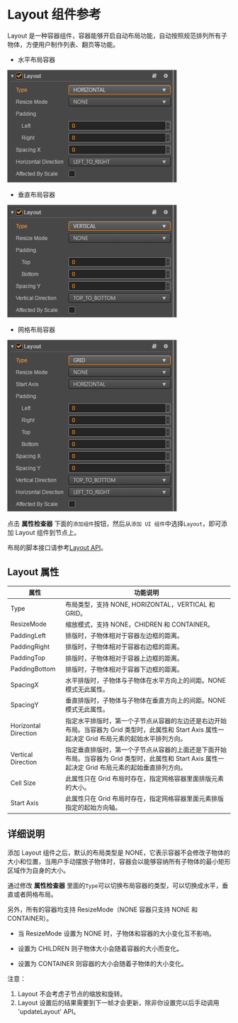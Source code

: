 # Layout 组件参考

Layout 是一种容器组件，容器能够开启自动布局功能，自动按照规范排列所有子物体，方便用户制作列表、翻页等功能。

- 水平布局容器

![horizontal-layout.png](./layout/horizontal-layout.png)

- 垂直布局容器

![vertical-layout.png](./layout/vertical-layout.png)


- 网格布局容器

![grid-layout.png](./layout/grid-layout.png)



点击 **属性检查器** 下面的`添加组件`按钮，然后从`添加 UI 组件`中选择`Layout`，即可添加 Layout 组件到节点上。

布局的脚本接口请参考[Layout API](../../../api/zh/classes/Layout.html)。

## Layout 属性

| 属性                 | 功能说明                                                                                                                                           |
| --------------       | -----------                                                                                                                                        |
| Type                 | 布局类型，支持 NONE, HORIZONTAL，VERTICAL 和 GRID。                                                                                                |
| ResizeMode           | 缩放模式，支持 NONE，CHIDREN 和 CONTAINER。                                                                                                        |
| PaddingLeft          | 排版时，子物体相对于容器左边框的距离。                                                                                                            |
| PaddingRight         | 排版时，子物体相对于容器右边框的距离。                                                                                                            |
| PaddingTop           | 排版时，子物体相对于容器上边框的距离。                                                                                                            |
| PaddingBottom        | 排版时，子物体相对于容器下边框的距离。                                                                                                            |
| SpacingX             | 水平排版时，子物体与子物体在水平方向上的间距。NONE 模式无此属性。                                                                                  |
| SpacingY             | 垂直排版时，子物体与子物体在垂直方向上的间距。NONE 模式无此属性。                                                                                  |
| Horizontal Direction | 指定水平排版时，第一个子节点从容器的左边还是右边开始布局。当容器为 Grid 类型时，此属性和 Start Axis 属性一起决定 Grid 布局元素的起始水平排列方向。 |
| Vertical Direction   | 指定垂直排版时，第一个子节点从容器的上面还是下面开始布局。当容器为 Grid 类型时，此属性和 Start Axis 属性一起决定 Grid 布局元素的起始垂直排列方向。 |
| Cell Size            | 此属性只在 Grid 布局时存在，指定网格容器里面排版元素的大小。                                                                                       |
| Start Axis           | 此属性只在 Grid 布局时存在，指定网格容器里面元素排版指定的起始方向轴。                                                                             |

## 详细说明

添加 Layout 组件之后，默认的布局类型是 NONE，它表示容器不会修改子物体的大小和位置，当用户手动摆放子物体时，容器会以能够容纳所有子物体的最小矩形区域作为自身的大小。

通过修改 **属性检查器** 里面的`Type`可以切换布局容器的类型，可以切换成水平，垂直或者网格布局。

另外，所有的容器均支持 ResizeMode（NONE 容器只支持 NONE 和 CONTAINER）。

- 当 ResizeMode 设置为 NONE 时，子物体和容器的大小变化互不影响。

- 设置为 CHILDREN 则子物体大小会随着容器的大小而变化。

- 设置为 CONTAINER 则容器的大小会随着子物体的大小变化。

注意：
 1. Layout 不会考虑子节点的缩放和旋转。
 2. Layout 设置后的结果需要到下一帧才会更新，除非你设置完以后手动调用 'updateLayout' API。
